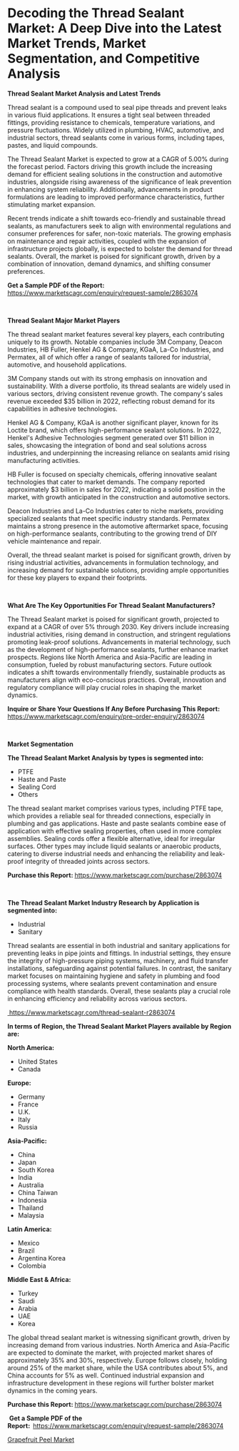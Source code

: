<p><h1>Decoding the Thread Sealant Market: A Deep Dive into the Latest Market Trends, Market Segmentation, and Competitive Analysis</h1></p><p><strong>Thread Sealant Market Analysis and Latest Trends</strong></p>
<p><p>Thread sealant is a compound used to seal pipe threads and prevent leaks in various fluid applications. It ensures a tight seal between threaded fittings, providing resistance to chemicals, temperature variations, and pressure fluctuations. Widely utilized in plumbing, HVAC, automotive, and industrial sectors, thread sealants come in various forms, including tapes, pastes, and liquid compounds.</p><p>The Thread Sealant Market is expected to grow at a CAGR of 5.00% during the forecast period. Factors driving this growth include the increasing demand for efficient sealing solutions in the construction and automotive industries, alongside rising awareness of the significance of leak prevention in enhancing system reliability. Additionally, advancements in product formulations are leading to improved performance characteristics, further stimulating market expansion. </p><p>Recent trends indicate a shift towards eco-friendly and sustainable thread sealants, as manufacturers seek to align with environmental regulations and consumer preferences for safer, non-toxic materials. The growing emphasis on maintenance and repair activities, coupled with the expansion of infrastructure projects globally, is expected to bolster the demand for thread sealants. Overall, the market is poised for significant growth, driven by a combination of innovation, demand dynamics, and shifting consumer preferences.</p></p>
<p><strong>Get a Sample PDF of the Report:&nbsp;</strong> <a href="https://www.marketscagr.com/enquiry/request-sample/2863074?utm_campaign=3117&utm_medium=2&utm_source=Github&utm_content=ia&utm_term=12032025&utm_id=thread-sealant">https://www.marketscagr.com/enquiry/request-sample/2863074</a></p>
<p>&nbsp;</p>
<p><strong>Thread Sealant Major Market Players</strong></p>
<p><p>The thread sealant market features several key players, each contributing uniquely to its growth. Notable companies include 3M Company, Deacon Industries, HB Fuller, Henkel AG & Company, KGaA, La-Co Industries, and Permatex, all of which offer a range of sealants tailored for industrial, automotive, and household applications.</p><p>3M Company stands out with its strong emphasis on innovation and sustainability. With a diverse portfolio, its thread sealants are widely used in various sectors, driving consistent revenue growth. The company's sales revenue exceeded $35 billion in 2022, reflecting robust demand for its capabilities in adhesive technologies.</p><p>Henkel AG & Company, KGaA is another significant player, known for its Loctite brand, which offers high-performance sealant solutions. In 2022, Henkel's Adhesive Technologies segment generated over $11 billion in sales, showcasing the integration of bond and seal solutions across industries, and underpinning the increasing reliance on sealants amid rising manufacturing activities.</p><p>HB Fuller is focused on specialty chemicals, offering innovative sealant technologies that cater to market demands. The company reported approximately $3 billion in sales for 2022, indicating a solid position in the market, with growth anticipated in the construction and automotive sectors.</p><p>Deacon Industries and La-Co Industries cater to niche markets, providing specialized sealants that meet specific industry standards. Permatex maintains a strong presence in the automotive aftermarket space, focusing on high-performance sealants, contributing to the growing trend of DIY vehicle maintenance and repair.</p><p>Overall, the thread sealant market is poised for significant growth, driven by rising industrial activities, advancements in formulation technology, and increasing demand for sustainable solutions, providing ample opportunities for these key players to expand their footprints.</p></p>
<p>&nbsp;</p>
<p><strong>What Are The Key Opportunities For Thread Sealant Manufacturers?</strong></p>
<p><p>The Thread Sealant market is poised for significant growth, projected to expand at a CAGR of over 5% through 2030. Key drivers include increasing industrial activities, rising demand in construction, and stringent regulations promoting leak-proof solutions. Advancements in material technology, such as the development of high-performance sealants, further enhance market prospects. Regions like North America and Asia-Pacific are leading in consumption, fueled by robust manufacturing sectors. Future outlook indicates a shift towards environmentally friendly, sustainable products as manufacturers align with eco-conscious practices. Overall, innovation and regulatory compliance will play crucial roles in shaping the market dynamics.</p></p>
<p><strong>Inquire or Share Your Questions If Any Before Purchasing This Report:</strong> <a href="https://www.marketscagr.com/enquiry/pre-order-enquiry/2863074?utm_campaign=3117&utm_medium=2&utm_source=Github&utm_content=ia&utm_term=12032025&utm_id=thread-sealant">https://www.marketscagr.com/enquiry/pre-order-enquiry/2863074</a></p>
<p>&nbsp;</p>
<p><strong>Market Segmentation</strong></p>
<p><strong>The Thread Sealant Market Analysis by types is segmented into:</strong></p>
<p><ul><li>PTFE</li><li>Haste and Paste</li><li>Sealing Cord</li><li>Others</li></ul></p>
<p><p>The thread sealant market comprises various types, including PTFE tape, which provides a reliable seal for threaded connections, especially in plumbing and gas applications. Haste and paste sealants combine ease of application with effective sealing properties, often used in more complex assemblies. Sealing cords offer a flexible alternative, ideal for irregular surfaces. Other types may include liquid sealants or anaerobic products, catering to diverse industrial needs and enhancing the reliability and leak-proof integrity of threaded joints across sectors.</p></p>
<p><strong>Purchase this Report:&nbsp;</strong><a href="https://www.marketscagr.com/purchase/2863074?utm_campaign=3117&utm_medium=2&utm_source=Github&utm_content=ia&utm_term=12032025&utm_id=thread-sealant">https://www.marketscagr.com/purchase/2863074</a></p>
<p>&nbsp;</p>
<p><strong>The Thread Sealant Market Industry Research by Application is segmented into:</strong></p>
<p><ul><li>Industrial</li><li>Sanitary</li></ul></p>
<p><p>Thread sealants are essential in both industrial and sanitary applications for preventing leaks in pipe joints and fittings. In industrial settings, they ensure the integrity of high-pressure piping systems, machinery, and fluid transfer installations, safeguarding against potential failures. In contrast, the sanitary market focuses on maintaining hygiene and safety in plumbing and food processing systems, where sealants prevent contamination and ensure compliance with health standards. Overall, these sealants play a crucial role in enhancing efficiency and reliability across various sectors.</p></p>
<p><a href="https://www.marketscagr.com/thread-sealant-r2863074?utm_campaign=3117&utm_medium=2&utm_source=Github&utm_content=ia&utm_term=12032025&utm_id=thread-sealant">&nbsp;https://www.marketscagr.com/thread-sealant-r2863074</a></p>
<p><strong>In terms of Region, the Thread Sealant Market Players available by Region are:</strong></p>
<p>
    <p> <strong> North America: </strong>
        <ul>
            <li>United States</li>
            <li>Canada</li>
        </ul>
        </p> 
    <p> <strong> Europe: </strong>
        <ul>
            <li>Germany</li>
            <li>France</li>
            <li>U.K.</li>
            <li>Italy</li>
            <li>Russia</li>
        </ul>
        </p> 
    <p> <strong> Asia-Pacific: </strong>
        <ul>
            <li>China</li>
            <li>Japan</li>
            <li>South Korea</li>
            <li>India</li>
            <li>Australia</li>
            <li>China Taiwan</li>
            <li>Indonesia</li>
            <li>Thailand</li>
            <li>Malaysia</li>
        </ul>
        </p> 
    <p> <strong> Latin America: </strong>
        <ul>
            <li>Mexico</li>
            <li>Brazil</li>
            <li>Argentina Korea</li>
            <li>Colombia</li>
        </ul>
        </p> 
    <p> <strong> Middle East & Africa: </strong>
        <ul>
            <li>Turkey</li>
            <li>Saudi</li>
            <li>Arabia</li>
            <li>UAE</li>
            <li>Korea</li>
        </ul>
    </p>
    </p>
<p><p>The global thread sealant market is witnessing significant growth, driven by increasing demand from various industries. North America and Asia-Pacific are expected to dominate the market, with projected market shares of approximately 35% and 30%, respectively. Europe follows closely, holding around 25% of the market share, while the USA contributes about 5%, and China accounts for 5% as well. Continued industrial expansion and infrastructure development in these regions will further bolster market dynamics in the coming years.</p></p>
<p><strong>Purchase this Report: </strong><a href="https://www.marketscagr.com/purchase/2863074?utm_campaign=3117&utm_medium=2&utm_source=Github&utm_content=ia&utm_term=12032025&utm_id=thread-sealant">https://www.marketscagr.com/purchase/2863074</a></p>
<p>&nbsp;<strong>Get a Sample PDF of the Report:&nbsp;&nbsp;</strong><a href="https://www.marketscagr.com/enquiry/request-sample/2863074?utm_campaign=3117&utm_medium=2&utm_source=Github&utm_content=ia&utm_term=12032025&utm_id=thread-sealant">https://www.marketscagr.com/enquiry/request-sample/2863074</a></p>
<p><strong></strong></p>
<p><p><a href="https://github.com/leyesamilej/Market-Research-Report-List-1/blob/main/grapefruit-peel-market.md?utm_campaign=3117&utm_medium=2&utm_source=Github&utm_content=ia&utm_term=12032025&utm_id=thread-sealant">Grapefruit Peel Market</a></p></p>